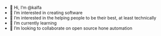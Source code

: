 - 👋 Hi, I’m @kalfa
- 👀 I’m interested in creating software
- 👀 I’m interested in the helping people to be their best, at least technically
- 🌱 I’m currently learning
- 💞️ I’m looking to collaborate on open source hone automation 


<!---
kalfa/kalfa is a ✨ special ✨ repository because its `README.md` (this file) appears on your GitHub profile.
You can click the Preview link to take a look at your changes.
<a rel="me" href="https://mastodon.org.uk/@kalfa">Mastodon</a>
--->
